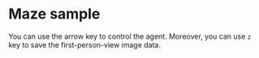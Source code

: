 # Maze sample

You can use the arrow key to control the agent.
Moreover, you can use `z` key to save the first-person-view image data.